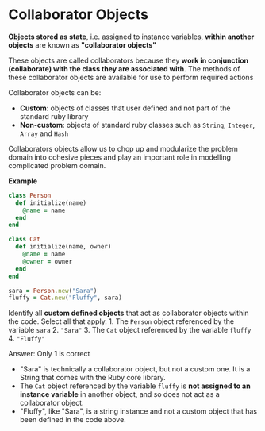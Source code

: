 # Collaborator Objects

**Objects stored as state**, i.e. assigned to instance variables, **within another objects** are known as **"collaborator objects"**

These objects are called collaborators because they **work in conjunction (collaborate) with the class they are associated with**. The methods of these collaborator objects are available for use to perform required actions

Collaborator objects can be:
- **Custom**: objects of classes that user defined and not part of the standard ruby library
- **Non-custom**: objects of standard ruby classes such as `String`, `Integer`, `Array` and `Hash`

Collaborators objects allow us to chop up and modularize the problem domain into cohesive pieces and play an important role in modelling complicated problem domain.


**Example**
```ruby
class Person
  def initialize(name)
    @name = name
  end
end

class Cat
  def initialize(name, owner)
    @name = name
    @owner = owner
  end
end

sara = Person.new("Sara")
fluffy = Cat.new("Fluffy", sara)
```
Identify all **custom defined objects** that act as collaborator objects within the code. Select all that apply.
	1. The `Person` object referenced by the variable `sara`
	2. `"Sara"`
	3. The `Cat` object referenced by the variable `fluffy`
	4. `"Fluffy"`

Answer:
Only **1** is correct
	
- "Sara" is technically a collaborator object, but not a custom one. It is a String that comes with the Ruby core library. 						   
- The `Cat` object referenced by the variable `fluffy` is **not assigned to an instance variable** in another object, and so does not act as a collaborator object.                                
- "Fluffy", like "Sara", is a string instance and not a custom object that has been defined in the code above.                                    


